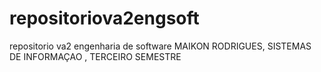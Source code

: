 # repositoriova2engsoft
repositorio va2 engenharia de software
MAIKON RODRIGUES, SISTEMAS DE INFORMAÇAO , TERCEIRO SEMESTRE
